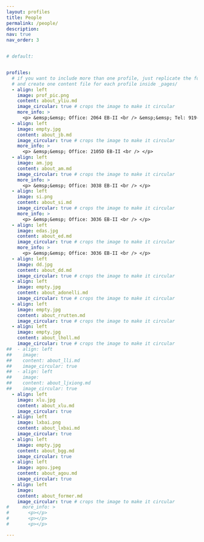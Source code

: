 ```yaml
---
layout: profiles
title: People
permalink: /people/
description: 
nav: true
nav_order: 3


# default:


profiles:
  # if you want to include more than one profile, just replicate the following block
  # and create one content file for each profile inside _pages/
  - align: left
    image: prof_pic.png
    content: about_yliu.md
    image_circular: true # crops the image to make it circular
    more_info: >
      <p> &emsp;&emsp; Office: 2064 EB-II <br /> &emsp;&emsp; Tel: 919-515-7360</p>
  - align: left
    image: empty.jpg 
    content: about_jb.md
    image_circular: true # crops the image to make it circular
    more_info: >
      <p> &emsp;&emsp; Office: 2105D EB-II <br /> </p>
  - align: left
    image: am.jpg
    content: about_am.md
    image_circular: true # crops the image to make it circular
    more_info: >
      <p> &emsp;&emsp; Office: 3038 EB-II <br /> </p>
  - align: left
    image: si.png
    content: about_si.md
    image_circular: true # crops the image to make it circular
    more_info: >
      <p> &emsp;&emsp; Office: 3036 EB-II <br /> </p>
  - align: left
    image: edas.jpg
    content: about_ed.md
    image_circular: true # crops the image to make it circular
    more_info: >
      <p> &emsp;&emsp; Office: 3036 EB-II <br /> </p>
  - align: left
    image: dd.jpg
    content: about_dd.md
    image_circular: true # crops the image to make it circular
  - align: left
    image: empty.jpg 
    content: about_adonelli.md
    image_circular: true # crops the image to make it circular
  - align: left
    image: empty.jpg 
    content: about_rrutten.md
    image_circular: true # crops the image to make it circular
  - align: left
    image: empty.jpg 
    content: about_lholl.md
    image_circular: true # crops the image to make it circular
##  - align: left
##    image: 
##    content: about_lli.md
##    image_circular: true
##  - align: left
##    image: 
##    content: about_ljxiong.md
##    image_circular: true
  - align: left
    image: xlu.jpg 
    content: about_xlu.md
    image_circular: true
  - align: left
    image: lxbai.png 
    content: about_lxbai.md
    image_circular: true
  - align: left
    image: empty.jpg 
    content: about_bgg.md
    image_circular: true
  - align: left
    image: agou.jpeg 
    content: about_agou.md
    image_circular: true
  - align: left
    image: 
    content: about_former.md
    image_circular: true # crops the image to make it circular
#     more_info: >
#       <p></p>
#       <p></p>
#       <p></p>

---
```




